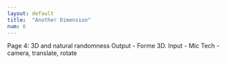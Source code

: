 ```yaml
---
layout: default
title:  "Another Dimension"
num: 6
---
```


Page 4: 3D and natural randomness
Output - Forme 3D.
Input    - Mic
Tech     - camera, translate, rotate
